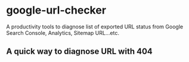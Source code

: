 # google-url-checker
A productivity tools to diagnose list of exported URL status from Google Search Console, Analytics, Sitemap URL...etc.

## A quick way to diagnose URL with 404


